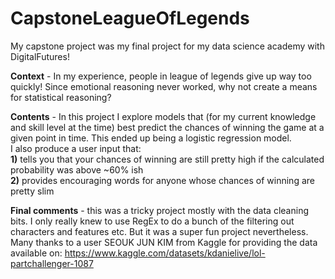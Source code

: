# CapstoneLeagueOfLegends   
   
My capstone project was my final project for my data science academy with DigitalFutures!   

**Context** - In my experience, people in league of legends give up way too quickly! Since emotional reasoning never worked, why not create a means for 
statistical reasoning?   

**Contents** -
In this project I explore models that (for my current knowledge and skill level at the time) best predict the chances of winning the game at a given point in time.
This ended up being a logistic regression model.   
I also
produce a user input that:    
**1)** tells you that your chances of winning are still pretty high if the calculated probability was above ~60% ish     
**2)** provides encouraging words for anyone whose chances of winning are pretty slim
   
**Final comments** - this was a tricky project mostly with the data cleaning bits. I only really knew to use RegEx to do a bunch of the filtering out characters and features etc. But it was a super fun project nevertheless.   
Many thanks to a user SEOUK JUN KIM from Kaggle for providing the data available on: https://www.kaggle.com/datasets/kdanielive/lol-partchallenger-1087
